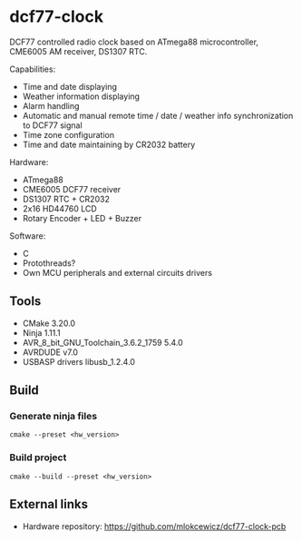 # dcf77-clock 

DCF77 controlled radio clock based on ATmega88 microcontroller, CME6005 AM receiver, DS1307 RTC. 

Capabilities:
* Time and date displaying
* Weather information displaying
* Alarm handling 
* Automatic and manual remote time / date / weather info synchronization to DCF77 signal
* Time zone configuration
* Time and date maintaining by CR2032 battery

Hardware:
* ATmega88
* CME6005 DCF77 receiver
* DS1307 RTC + CR2032
* 2x16 HD44760 LCD
* Rotary Encoder + LED + Buzzer

Software:
* C
* Protothreads?
* Own MCU peripherals and external circuits drivers

## Tools
* CMake 3.20.0
* Ninja 1.11.1 
* AVR_8_bit_GNU_Toolchain_3.6.2_1759 5.4.0
* AVRDUDE v7.0
* USBASP drivers libusb_1.2.4.0

## Build

### Generate ninja files
`cmake --preset <hw_version>`

### Build project
`cmake --build --preset <hw_version>`

## External links
* Hardware repository: https://github.com/mlokcewicz/dcf77-clock-pcb
